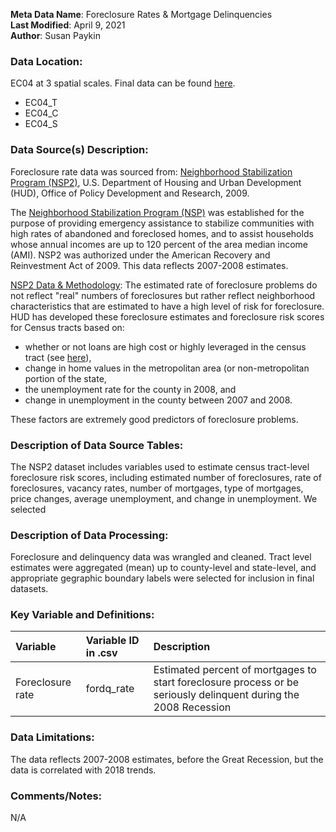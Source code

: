 **Meta Data Name**: Foreclosure Rates & Mortgage Delinquencies  
**Last Modified**: April 9, 2021  
**Author**: Susan Paykin  

### Data Location: 
EC04 at 3 spatial scales. Final data can be found [here](/data_final).  
* EC04_T
* EC04_C
* EC04_S

### Data Source(s) Description:  

Foreclosure rate data was sourced from: [Neighborhood Stabilization Program (NSP2)](https://www.huduser.gov/portal/NSP2datadesc.html), U.S. Department of Housing and Urban Development (HUD), Office of Policy Development and Research, 2009. 

The [Neighborhood Stabilization Program (NSP)](https://www.huduser.gov/portal/datasets/NSP.html) was established for the purpose of providing emergency assistance to stabilize communities with high rates of abandoned and foreclosed homes, and to assist households whose annual incomes are up to 120 percent of the area median income (AMI). NSP2 was authorized under the American Recovery and Reinvestment Act of 2009. This data reflects 2007-2008 estimates. 

[NSP2 Data & Methodology](https://www.huduser.gov/portal/NSP2datadesc.html): The estimated rate of foreclosure problems do not reflect "real" numbers of foreclosures but rather reflect neighborhood characteristics that are estimated to have a high level of risk for foreclosure. HUD has developed these foreclosure estimates and foreclosure risk scores for Census tracts based on: 

* whether or not loans are high cost or highly leveraged in the census tract (see [here](https://www.huduser.gov/periodicals/ushmc/summer08/summary.pdf)),
* change in home values in the metropolitan area (or non-metropolitan portion of the state,
* the unemployment rate for the county in 2008, and
* change in unemployment in the county between 2007 and 2008.

These factors are extremely good predictors of foreclosure problems.

### Description of Data Source Tables:

The NSP2 dataset includes variables used to estimate census tract-level foreclosure risk scores, including estimated number of foreclosures, rate of foreclosures, vacancy rates, number of mortgages, type of mortgages, price changes, average unemployment, and change in unemployment. We selected

### Description of Data Processing: 

Foreclosure and delinquency data was wrangled and cleaned. Tract level estimates were aggregated (mean) up to county-level and state-level, and appropriate gegraphic boundary labels were selected for inclusion in final datasets. 

### Key Variable and Definitions:

| Variable | Variable ID in .csv | Description |
|:---------|:--------------------|:------------|
| Foreclosure rate | fordq_rate | Estimated percent of mortgages to start foreclosure process or be seriously delinquent during the 2008 Recession |

### Data Limitations:
The data reflects 2007-2008 estimates, before the Great Recession, but the data is correlated with 2018 trends. 

### Comments/Notes:
N/A
